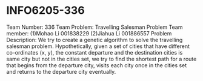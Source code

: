 # INFO6205-336
Team Number: 336
Team Problem: Travelling Salesman Problem
Team member:
(1)Mohao Li 001838229
(2)Jiahua Li 001886557
Problem Description: 
We try to create a genetic algorithm to solve the travelling salesman problem. Hypothetically, given a set of cities that have different co-ordinates (x, y), the constant departure and the destination cities is same city but not in the cities set, we try to find the shortest path for a route that begins from the departure city, visits each city once in the cities set and returns to the departure city eventually.

